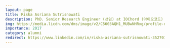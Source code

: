 ```yaml
---
layout: page
title: Riska Asriana Sutrisnowati
description: PhD. Senior Research Engineer (선임) at IOChord (아이오코드)
img: https://media.licdn.com/dms/image/v2/C5603AQH1_MUBwNHRxg/profile-displayphoto-shrink_400_400/profile-displayphoto-shrink_400_400/0/1516481492282?e=1756944000&v=beta&t=ArQQ57tGhRVI0-G1OByE9ahLdxcPLbOc0jRXS6BHTkU
importance: 2017
category: alumni
redirect: https://www.linkedin.com/in/riska-asriana-sutrisnowati-35270131/?originalSubdomain=kr
---
```

